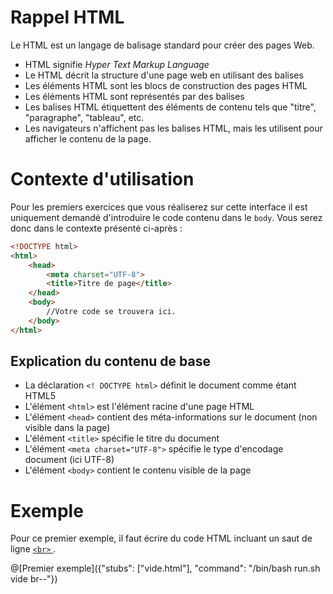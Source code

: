 # Rappel HTML
Le HTML est un langage de balisage standard pour créer des pages Web.
- HTML signifie *Hyper Text Markup Language*
- Le HTML décrit la structure d'une page web en utilisant des balises
- Les éléments HTML sont les blocs de construction des pages HTML
- Les éléments HTML sont représentés par des balises
- Les balises HTML étiquettent des éléments de contenu tels que "titre", "paragraphe", "tableau", etc.
- Les navigateurs n'affichent pas les balises HTML, mais les utilisent pour afficher le contenu de la page.

# Contexte d'utilisation
Pour les premiers exercices que vous réaliserez sur cette interface il est uniquement demandé d'introduire le code contenu dans le `body`.
Vous serez donc dans le contexte présenté ci-après :
```html
<!DOCTYPE html>
<html>
	<head>
		<meta charset="UTF-8">
		<title>Titre de page</title>
	</head>
	<body>
		//Votre code se trouvera ici.
	</body>
</html>
```
## Explication du contenu de base

- La déclaration `<! DOCTYPE html>` définit le document comme étant HTML5
- L'élément `<html>` est l'élément racine d'une page HTML
- L'élément `<head>` contient des méta-informations sur le document (non visible dans la page)
- L'élément `<title>` spécifie le titre du document
- L'élément `<meta charset="UTF-8">` spécifie le type d'encodage document (ici UTF-8)
- L'élément `<body>` contient le contenu visible de la page



# Exemple
Pour ce premier exemple, il faut écrire du code HTML incluant un saut de ligne [`<br>` ](https://www.w3schools.com/tags/tag_br.asp).

@[Premier exemple]({"stubs": ["vide.html"], "command": "/bin/bash run.sh vide br--"})
